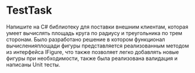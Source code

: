 # TestTask
Напишите на C# библиотеку для поставки внешним клиентам, которая умеет вычислять площадь круга по радиусу и треугольника по трем сторонам.
Было разработано решение в котором функционал вычисленияплощади фигуры
представляется реализованным методом из интерфейса IFigure, что также
позволяет легко добавлять новые фигуры при необходимости, также была 
реализована валидация и написаны Unit тесты.
